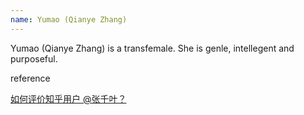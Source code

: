 ```yaml
---
name: Yumao (Qianye Zhang)
---
```


Yumao (Qianye Zhang) is a transfemale. She is genle, intellegent and purposeful.

reference

[如何评价知乎用户 @张千叶？](https://www.zhihu.com/question/284818437)
